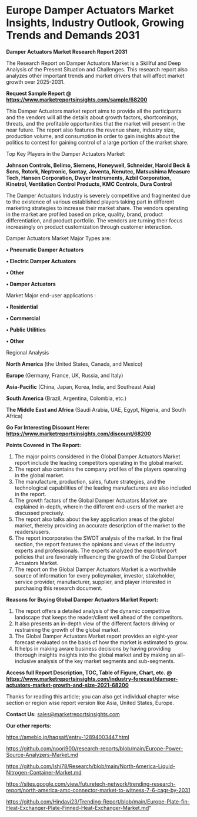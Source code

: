 # Europe Damper Actuators Market Insights, Industry Outlook, Growing Trends and Demands 2031

<strong>Damper Actuators Market Research Report 2031</strong>

The Research Report on Damper Actuators Market is a Skillful and Deep Analysis of the Present Situation and Challenges. This research report also analyzes other important trends and market drivers that will affect market growth over 2025-2031.

<strong>Request Sample Report @ <a href=https://www.marketreportsinsights.com/sample/68200>https://www.marketreportsinsights.com/sample/68200</a></strong>

This Damper Actuators market report aims to provide all the participants and the vendors will all the details about growth factors, shortcomings, threats, and the profitable opportunities that the market will present in the near future. The report also features the revenue share, industry size, production volume, and consumption in order to gain insights about the politics to contest for gaining control of a large portion of the market share.

Top Key Players in the Damper Actuators Market:

<strong>Johnson Controls, Belimo, Siemens, Honeywell, Schneider, Harold Beck & Sons, Rotork, Neptronic, Sontay, Joventa, Nenutec, Matsushima Measure Tech, Hansen Corporation, Dwyer Instruments, Azbil Corporation, Kinetrol, Ventilation Control Products, KMC Controls, Dura Control</strong>

The Damper Actuators Industry is severely competitive and fragmented due to the existence of various established players taking part in different marketing strategies to increase their market share. The vendors operating in the market are profiled based on price, quality, brand, product differentiation, and product portfolio. The vendors are turning their focus increasingly on product customization through customer interaction.

Damper Actuators Market Major Types are:

<strong>• Pneumatic Damper Actuators

• Electric Damper Actuators

• Other

• Damper Actuators</strong>

Market Major end-user applications :

<strong>• Residential

• Commercial

• Public Utilities

• Other</strong>

Regional Analysis

</u><strong><b>North America</b></strong> (the United States, Canada, and Mexico)

<strong><b>Europe </b></strong>(Germany, France, UK, Russia, and Italy)

<strong><b>Asia-Pacific</b></strong> (China, Japan, Korea, India, and Southeast Asia)

<strong><b>South America</b></strong> (Brazil, Argentina, Colombia, etc.)

<strong><b>The Middle East and Africa</b></strong> (Saudi Arabia, UAE, Egypt, Nigeria, and South Africa)

<strong>Go For Interesting Discount Here: <a href=https://www.marketreportsinsights.com/discount/68200>https://www.marketreportsinsights.com/discount/68200</a></strong>

<strong>Points Covered in The Report:</strong>
<ol>
  <li>The major points considered in the Global Damper Actuators Market report include the leading competitors operating in the global market.</li>
  <li>The report also contains the company profiles of the players operating in the global market.</li>
  <li>The manufacture, production, sales, future strategies, and the technological capabilities of the leading manufacturers are also included in the report.</li>
  <li>The growth factors of the Global Damper Actuators Market are explained in-depth, wherein the different end-users of the market are discussed precisely.</li>
  <li>The report also talks about the key application areas of the global market, thereby providing an accurate description of the market to the readers/users.</li>
  <li>The report incorporates the SWOT analysis of the market. In the final section, the report features the opinions and views of the industry experts and professionals. The experts analyzed the export/import policies that are favorably influencing the growth of the Global Damper Actuators Market.</li>
  <li>The report on the Global Damper Actuators Market is a worthwhile source of information for every policymaker, investor, stakeholder, service provider, manufacturer, supplier, and player interested in purchasing this research document.</li>
</ol>
<strong>Reasons for Buying Global Damper Actuators Market Report:</strong>

<ol>
  <li>The report offers a detailed analysis of the dynamic competitive landscape that keeps the reader/client well ahead of the competitors.</li>
  <li>It also presents an in-depth view of the different factors driving or restraining the growth of the global market.</li>
  <li>The Global Damper Actuators Market report provides an eight-year forecast evaluated on the basis of how the market is estimated to grow.</li>
  <li>It helps in making aware business decisions by having providing thorough insights insights into the global market and by making an all-inclusive analysis of the key market segments and sub-segments.</li>
</ol>
<strong>Access full Report Description, TOC, Table of Figure, Chart, etc. @ <a href=https://www.marketreportsinsights.com/industry-forecast/damper-actuators-market-growth-and-size-2021-68200>https://www.marketreportsinsights.com/industry-forecast/damper-actuators-market-growth-and-size-2021-68200</a></strong>


Thanks for reading this article; you can also get individual chapter wise section or region wise report version like Asia, United States, Europe.

<strong>Contact Us:</strong>
sales@marketreportsinsights.com

<strong>Our other reports:</strong>

<a href=https://ameblo.jp/haqsaif/entry-12894003447.html>https://ameblo.jp/haqsaif/entry-12894003447.html</a>

<a href=https://github.com/noori900/research-reports/blob/main/Europe-Power-Source-Analyzers-Market.md>https://github.com/noori900/research-reports/blob/main/Europe-Power-Source-Analyzers-Market.md</a>

<a href=https://github.com/Ishi78/Research/blob/main/North-America-Liquid-Nitrogen-Container-Market.md>https://github.com/Ishi78/Research/blob/main/North-America-Liquid-Nitrogen-Container-Market.md</a>

<a href=https://sites.google.com/view/futuretech-network/trending-research-report/north-america-amc-connector-market-to-witness-7-6-cagr-by-2031>https://sites.google.com/view/futuretech-network/trending-research-report/north-america-amc-connector-market-to-witness-7-6-cagr-by-2031</a>

<a href=https://github.com/Hindavi23/Trending-Report/blob/main/Europe-Plate-fin-Heat-Exchanger-Plate-Finned-Heat-Exchanger-Market.md>https://github.com/Hindavi23/Trending-Report/blob/main/Europe-Plate-fin-Heat-Exchanger-Plate-Finned-Heat-Exchanger-Market.md</a>"
